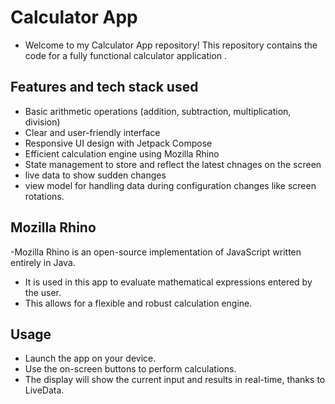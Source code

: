 # Calculator App
- Welcome to my Calculator App repository! This repository contains the code for a fully functional calculator application .

## Features and tech stack used 
- Basic arithmetic operations (addition, subtraction, multiplication, division)
- Clear and user-friendly interface
- Responsive UI design with Jetpack Compose
- Efficient calculation engine using Mozilla Rhino
- State management to store and reflect the latest  chnages on the screen
- live data to show sudden changes 
- view model for handling data during configuration changes like screen rotations.

## Mozilla Rhino
-Mozilla Rhino is an open-source implementation of JavaScript written entirely in Java. 
- It is used in this app to evaluate mathematical expressions entered by the user. 
- This allows for a flexible and robust calculation engine.

## Usage
- Launch the app on your device.
- Use the on-screen buttons to perform calculations.
- The display will show the current input and results in real-time, thanks to LiveData.
